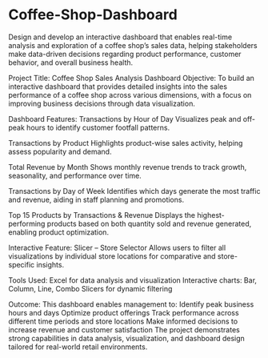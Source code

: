 # Coffee-Shop-Dashboard
Design and develop an interactive dashboard that enables real-time analysis and exploration of a coffee shop’s sales data, helping stakeholders make data-driven decisions regarding product performance, customer behavior, and overall business health.

Project Title: Coffee Shop Sales Analysis Dashboard
Objective:
To build an interactive dashboard that provides detailed insights into the sales performance of a coffee shop across various dimensions, with a focus on improving business decisions through data visualization.

Dashboard Features:
Transactions by Hour of Day
Visualizes peak and off-peak hours to identify customer footfall patterns.

Transactions by Product
Highlights product-wise sales activity, helping assess popularity and demand.

Total Revenue by Month
Shows monthly revenue trends to track growth, seasonality, and performance over time.

Transactions by Day of Week
Identifies which days generate the most traffic and revenue, aiding in staff planning and promotions.

Top 15 Products by Transactions & Revenue
Displays the highest-performing products based on both quantity sold and revenue generated, enabling product optimization.

Interactive Feature:
Slicer – Store Selector
Allows users to filter all visualizations by individual store locations for comparative and store-specific insights.

Tools Used:
Excel for data analysis and visualization
Interactive charts: Bar, Column, Line, Combo
Slicers for dynamic filtering

Outcome:
This dashboard enables management to:
Identify peak business hours and days
Optimize product offerings
Track performance across different time periods and store locations
Make informed decisions to increase revenue and customer satisfaction
The project demonstrates strong capabilities in data analysis, visualization, and dashboard design tailored for real-world retail environments.
